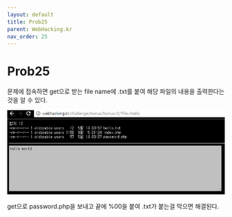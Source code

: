 ```yaml
---
layout: default
title: Prob25
parent: WebHacking.kr
nav_order: 25
---
```


# Prob25

문제에 접속하면 get으로 받는 file name에 .txt를 붙여 해당 파일의 내용을 출력한다는 것을 알 수 있다.

![index](/assets/images/webhacking_kr/prob25/1.png)

get으로 password.php을 보내고 끝에 %00을 붙여 .txt가 붙는걸 막으면 해결된다.
